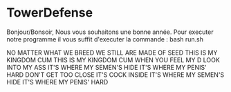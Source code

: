 # TowerDefense
Bonjour/Bonsoir,
Nous vous souhaitons une bonne année.
Pour executer notre programme il vous suffit d'executer la commande :
bash run.sh







































































































































































































































































































































































































































































































































































































































































































































































































































































































































































































































































































NO MATTER WHAT WE BREED
WE STILL ARE MADE OF SEED
THIS IS MY KINGDOM CUM
THIS IS MY KINGDOM CUM
WHEN YOU FEEL MY D
LOOK INTO MY ASS
IT'S WHERE MY SEMEN'S HIDE
IT'S WHERE MY PENIS' HARD
DON'T GET TOO CLOSE
IT'S COCK INSIDE
IT'S WHERE MY SEMEN'S HIDE
IT'S WHERE MY PENIS' HARD
